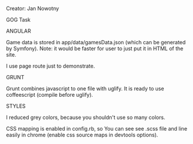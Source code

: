 Creator: Jan Nowotny

GOG Task


ANGULAR

Game data is stored in app/data/gamesData.json (which can be generated by Symfony).
Note: it would be faster for user to just put it in HTML of the site.

I use page route just to demonstrate.


GRUNT

Grunt combines javascript to one file with uglify.
It is ready to use coffeescript (compile before uglify).


STYLES

I reduced grey colors, because you shouldn't use so many colors.

CSS mapping is enabled in config.rb, so You can see see .scss file and line easily in chrome (enable css source maps in devtools options).